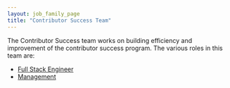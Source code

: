 ```yaml
---
layout: job_family_page
title: "Contributor Success Team"
---
```


The Contributor Success team works on building efficiency and improvement of the contributor success program. The various roles in this team are:

- [Full Stack Engineer](/job-families/marketing/contributor-success/fullstack-engineer/)
- [Management](/job-families/marketing/contributor-success/management/)
